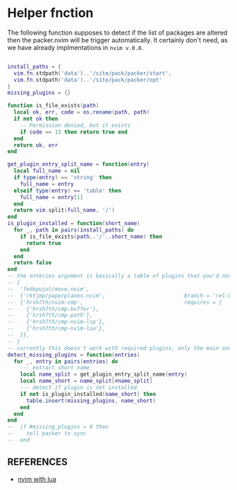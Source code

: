 # Helper fnction

The following function supposes to detect if the list of packages are altered
then the packer.nvim will be trigger automatically. It certainly don't need, as
we have already implmentations in `nvim v.0.8`.

```lua

install_paths = {
  vim.fn.stdpath('data')..'/site/pack/packer/start',
  vim.fn.stdpath('data')..'/site/pack/packer/opt'
}
missing_plugins = {}

function is_file_exists(path)
  local ok, err, code = os.rename(path, path)
  if not ok then
    -- Permission denied, but it exists
    if code == 13 then return true end
  end
  return ok, err
end

get_plugin_entry_split_name = function(entry)
  local full_name = nil
  if type(entry) == 'string' then
    full_name = entry
  elseif type(entry) == 'table' then
    full_name = entry[1]
  end
  return vim.split(full_name, '/')
end
is_plugin_installed = function(short_name)
  for _, path in pairs(install_paths) do
    if is_file_exists(path..'/'..short_name) then
      return true
    end
  end
  return false
end
-- the enteries argument is basically a table of plugins that you'd normally pass to packer.use
-- {
--  'fedepujol/move.nvim',
--  {'rktjmp/paperplanes.nvim',                         branch = 'rel-0.1.2' },
--  {'hrsh7th/nvim-cmp',                                requires = {
--    {'hrsh7th/cmp-buffer'},
--    {'hrsh7th/cmp-path'},
--    {'hrsh7th/cmp-nvim-lsp'},
--    {'hrsh7th/cmp-nvim-lua'},
--  }},
-- }
-- currently this doesn't work with required plugins, only the main ones
detect_missing_plugins = function(entries)
  for _, entry in pairs(entries) do
    --- extract short name
    local name_split = get_plugin_entry_split_name(entry)
    local name_short = name_split[#name_split]
    --- detect if plugin is not installed
    if not is_plugin_installed(name_short) then
      table.insert(missing_plugins, name_short)
    end
  end
end
--  if #missing_plugins > 0 then
--    tell packer to sync
--  end
```

## REFERENCES

- [nvim with lua](https://dpaste.org/NN2Tu/slim#L1,2,4,8,11,13,22,28,46,49,50,54)
